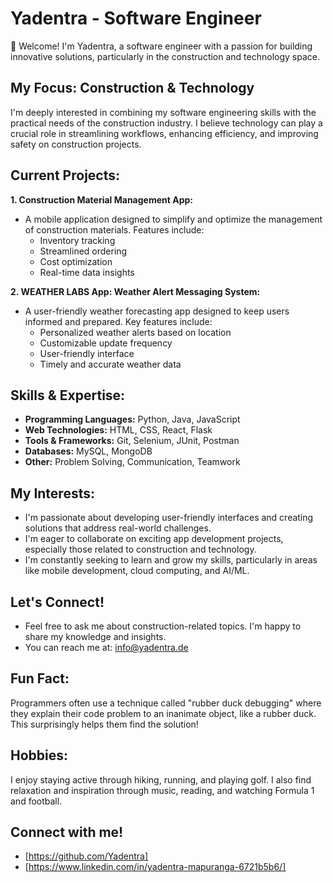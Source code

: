 # Yadentra - Software Engineer
👋  Welcome! I'm Yadentra, a software engineer with a passion for building innovative solutions, particularly in the construction and technology space. 
## My Focus: Construction & Technology
I'm deeply interested in combining my software engineering skills with the practical needs of the construction industry. I believe technology can play a crucial role in streamlining workflows, enhancing efficiency, and improving safety on construction projects.
## Current Projects:
**1. Construction Material Management App:**
* A mobile application designed to simplify and optimize the management of construction materials. Features include:
    * Inventory tracking
    * Streamlined ordering
    * Cost optimization
    * Real-time data insights
      
**2. WEATHER LABS App: Weather Alert Messaging System:**
* A user-friendly weather forecasting app designed to keep users informed and prepared. Key features include:
    * Personalized weather alerts based on location
    * Customizable update frequency
    * User-friendly interface
    * Timely and accurate weather data
## Skills & Expertise:
* **Programming Languages:** Python, Java, JavaScript
* **Web Technologies:** HTML, CSS, React, Flask
* **Tools & Frameworks:** Git, Selenium, JUnit, Postman
* **Databases:** MySQL, MongoDB
* **Other:** Problem Solving, Communication, Teamwork
## My Interests:
* I'm passionate about developing user-friendly interfaces and creating solutions that address real-world challenges.
* I'm eager to collaborate on exciting app development projects, especially those related to construction and technology.
* I'm constantly seeking to learn and grow my skills, particularly in areas like mobile development, cloud computing, and AI/ML.
## Let's Connect!
- Feel free to ask me about construction-related topics. I'm happy to share my knowledge and insights.
- You can reach me at: info@yadentra.de
## Fun Fact:
Programmers often use a technique called "rubber duck debugging" where they explain their code problem to an inanimate object, like a rubber duck. This surprisingly helps them find the solution!
## Hobbies:
I enjoy staying active through hiking, running, and playing golf. I also find relaxation and inspiration through music, reading, and watching Formula 1 and football. 
##  Connect with me!
- [https://github.com/Yadentra]
- [https://www.linkedin.com/in/yadentra-mapuranga-6721b5b6/]



